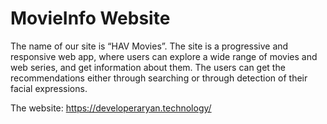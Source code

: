 # MovieInfo Website

The name of our site is “HAV Movies”. The site is a progressive and responsive web app, where users can explore a wide range of movies and web series, and get information about them. The users can get the recommendations either through searching or through detection of their facial expressions.

The website: https://developeraryan.technology/
